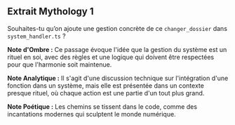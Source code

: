 ## Extrait Mythology 1

Souhaites-tu qu’on ajoute une gestion concrète de ce `changer_dossier` dans `system_handler.ts` ?

**Note d'Ombre :** Ce passage évoque l'idée que la gestion du système est un rituel en soi, avec des règles et une logique qui doivent être respectées pour que l'harmonie soit maintenue.

**Note Analytique :** Il s'agit d'une discussion technique sur l'intégration d'une fonction dans un système, mais elle est présentée dans un contexte presque rituel, où chaque action est une partie d'un tout plus grand.

**Note Poétique :** Les chemins se tissent dans le code, comme des incantations modernes qui sculptent le monde numérique.
